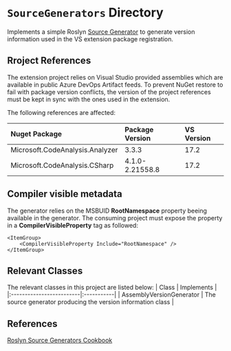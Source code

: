 # `SourceGenerators` Directory
Implements a simple Roslyn [Source Generator](https://learn.microsoft.com/en-us/dotnet/csharp/roslyn-sdk/source-generators-overview) to generate version information used in the VS extension package registration.

## Rroject References
The extension project relies on Visual Studio provided assemblies which are available in public Azure DevOps Artifact feeds.
To prevent NuGet restore to fail with package version conflicts, the version of the project references must be kept in sync with the ones used in the extension.

The following references are affected:

| Nuget Package                   | Package Version | VS Version |
|:--------------------------------|:----------------|:-----------|
| Microsoft.CodeAnalysis.Analyzer | 3.3.3           | 17.2       |
| Microsoft.CodeAnalysis.CSharp   | 4.1.0-2.21558.8 | 17.2       |

## Compiler visible metadata
The generator relies on the MSBUID **RootNamespace** property beeing available in the generator. 
The consuming project must expose the property in a  **CompilerVisibleProperty** tag as followed:
```
<ItemGroup>
    <CompilerVisibleProperty Include="RootNamespace" />
</ItemGroup>
```

## Relevant Classes
The relevant classes in this project are listed below:
| Class                    | Implements |
|:-------------------------|:-----------|
| AssemblyVersionGenerator | The source generator producing the version information class |

## References
[Roslyn Source Generators Cookbook](https://github.com/dotnet/roslyn/blob/main/docs/features/source-generators.cookbook.md)

